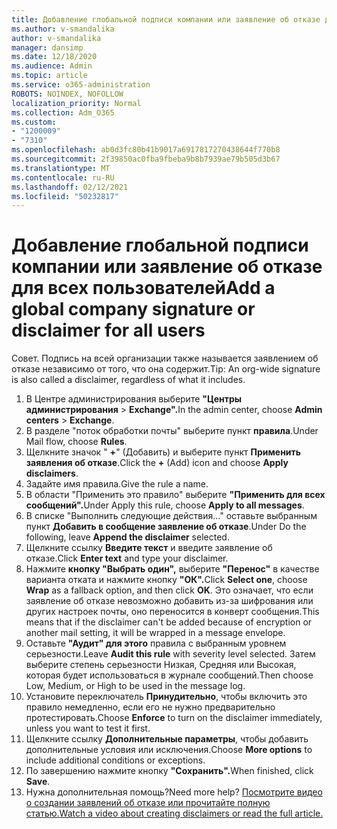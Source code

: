 ```yaml
---
title: Добавление глобальной подписи компании или заявление об отказе для всех пользователей
ms.author: v-smandalika
author: v-smandalika
manager: dansimp
ms.date: 12/18/2020
ms.audience: Admin
ms.topic: article
ms.service: o365-administration
ROBOTS: NOINDEX, NOFOLLOW
localization_priority: Normal
ms.collection: Adm_O365
ms.custom:
- "1200009"
- "7310"
ms.openlocfilehash: ab0d3fc80b41b9017a6917817270438644f770b8
ms.sourcegitcommit: 2f39850ac0fba9fbeba9b8b7939ae79b505d3b67
ms.translationtype: MT
ms.contentlocale: ru-RU
ms.lasthandoff: 02/12/2021
ms.locfileid: "50232817"
---
```

# <a name="add-a-global-company-signature-or-disclaimer-for-all-users"></a><span data-ttu-id="839b7-102">Добавление глобальной подписи компании или заявление об отказе для всех пользователей</span><span class="sxs-lookup"><span data-stu-id="839b7-102">Add a global company signature or disclaimer for all users</span></span>

<span data-ttu-id="839b7-103">Совет. Подпись на всей организации также называется заявлением об отказе независимо от того, что она содержит.</span><span class="sxs-lookup"><span data-stu-id="839b7-103">Tip: An org-wide signature is also called a disclaimer, regardless of what it includes.</span></span>

1. <span data-ttu-id="839b7-104">В Центре администрирования выберите **"Центры администрирования**  >  **Exchange".**</span><span class="sxs-lookup"><span data-stu-id="839b7-104">In the admin center, choose **Admin centers** > **Exchange**.</span></span>
2. <span data-ttu-id="839b7-105">В разделе "поток обработки почты" выберите пункт **правила**.</span><span class="sxs-lookup"><span data-stu-id="839b7-105">Under Mail flow, choose **Rules**.</span></span>
3. <span data-ttu-id="839b7-106">Щелкните значок " **+**" (Добавить) и выберите пункт **Применить заявления об отказе**.</span><span class="sxs-lookup"><span data-stu-id="839b7-106">Click the **+** (Add) icon and choose **Apply disclaimers**.</span></span>
4. <span data-ttu-id="839b7-107">Задайте имя правила.</span><span class="sxs-lookup"><span data-stu-id="839b7-107">Give the rule a name.</span></span>
5. <span data-ttu-id="839b7-108">В области "Применить это правило" выберите **"Применить для всех сообщений".**</span><span class="sxs-lookup"><span data-stu-id="839b7-108">Under Apply this rule, choose **Apply to all messages**.</span></span>
6. <span data-ttu-id="839b7-109">В списке "Выполнить следующие действия..." оставьте выбранным пункт **Добавить в сообщение заявление об отказе**.</span><span class="sxs-lookup"><span data-stu-id="839b7-109">Under Do the following, leave **Append the disclaimer** selected.</span></span>
7. <span data-ttu-id="839b7-110">Щелкните ссылку **Введите текст** и введите заявление об отказе.</span><span class="sxs-lookup"><span data-stu-id="839b7-110">Click **Enter text** and type your disclaimer.</span></span>
8. <span data-ttu-id="839b7-111">Нажмите **кнопку "Выбрать один",** выберите **"Перенос"** в качестве варианта отката и нажмите кнопку **"ОК".**</span><span class="sxs-lookup"><span data-stu-id="839b7-111">Click **Select one**, choose **Wrap** as a fallback option, and then click **OK**.</span></span> <span data-ttu-id="839b7-112">Это означает, что если заявление об отказе невозможно добавить из-за шифрования или других настроек почты, оно переносится в конверт сообщения.</span><span class="sxs-lookup"><span data-stu-id="839b7-112">This means that if the disclaimer can't be added because of encryption or another mail setting, it will be wrapped in a message envelope.</span></span>
9. <span data-ttu-id="839b7-113">Оставьте **"Аудит" для этого** правила с выбранным уровнем серьезности.</span><span class="sxs-lookup"><span data-stu-id="839b7-113">Leave **Audit this rule** with severity level selected.</span></span> <span data-ttu-id="839b7-114">Затем выберите степень серьезности Низкая, Средняя или Высокая, которая будет использоваться в журнале сообщений.</span><span class="sxs-lookup"><span data-stu-id="839b7-114">Then choose Low, Medium, or High to be used in the message log.</span></span>
10. <span data-ttu-id="839b7-115">Установите переключатель **Принудительно**, чтобы включить это правило немедленно, если его не нужно предварительно протестировать.</span><span class="sxs-lookup"><span data-stu-id="839b7-115">Choose **Enforce** to turn on the disclaimer immediately, unless you want to test it first.</span></span>
11. <span data-ttu-id="839b7-116">Щелкните ссылку **Дополнительные параметры**, чтобы добавить дополнительные условия или исключения.</span><span class="sxs-lookup"><span data-stu-id="839b7-116">Choose **More options** to include additional conditions or exceptions.</span></span>
12. <span data-ttu-id="839b7-117">По завершению нажмите кнопку **"Сохранить".**</span><span class="sxs-lookup"><span data-stu-id="839b7-117">When finished, click **Save**.</span></span>
13. <span data-ttu-id="839b7-118">Нужна дополнительная помощь?</span><span class="sxs-lookup"><span data-stu-id="839b7-118">Need more help?</span></span> [<span data-ttu-id="839b7-119">Посмотрите видео о создании заявлений об отказе или прочитайте полную статью.</span><span class="sxs-lookup"><span data-stu-id="839b7-119">Watch a video about creating disclaimers or read the full article.</span></span>](https://support.office.com/article/2d75860f-c527-4352-a7f6-73eba54c0c72?wt.mc_id=Chat_GlobalSignature)